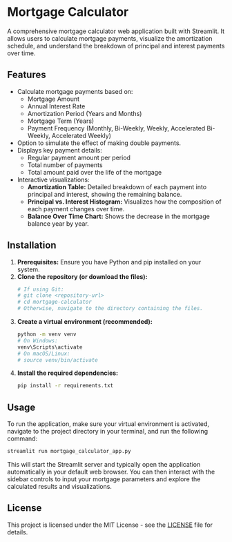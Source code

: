 # Mortgage Calculator

A comprehensive mortgage calculator web application built with Streamlit. It allows users to calculate mortgage payments, visualize the amortization schedule, and understand the breakdown of principal and interest payments over time.

## Features

*   Calculate mortgage payments based on:
    *   Mortgage Amount
    *   Annual Interest Rate
    *   Amortization Period (Years and Months)
    *   Mortgage Term (Years)
    *   Payment Frequency (Monthly, Bi-Weekly, Weekly, Accelerated Bi-Weekly, Accelerated Weekly)
*   Option to simulate the effect of making double payments.
*   Displays key payment details:
    *   Regular payment amount per period
    *   Total number of payments
    *   Total amount paid over the life of the mortgage
*   Interactive visualizations:
    *   **Amortization Table:** Detailed breakdown of each payment into principal and interest, showing the remaining balance.
    *   **Principal vs. Interest Histogram:** Visualizes how the composition of each payment changes over time.
    *   **Balance Over Time Chart:** Shows the decrease in the mortgage balance year by year.

## Installation

1.  **Prerequisites:** Ensure you have Python and pip installed on your system.
2.  **Clone the repository (or download the files):**
    ```bash
    # If using Git:
    # git clone <repository-url>
    # cd mortgage-calculator
    # Otherwise, navigate to the directory containing the files.
    ```
3.  **Create a virtual environment (recommended):**
    ```bash
    python -m venv venv
    # On Windows:
    venv\Scripts\activate
    # On macOS/Linux:
    # source venv/bin/activate
    ```
4.  **Install the required dependencies:**
    ```bash
    pip install -r requirements.txt
    ```

## Usage

To run the application, make sure your virtual environment is activated, navigate to the project directory in your terminal, and run the following command:

```bash
streamlit run mortgage_calculator_app.py
```

This will start the Streamlit server and typically open the application automatically in your default web browser. You can then interact with the sidebar controls to input your mortgage parameters and explore the calculated results and visualizations.

## License

This project is licensed under the MIT License - see the [LICENSE](LICENSE) file for details.